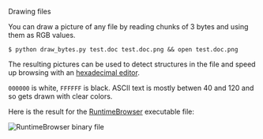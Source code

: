 Drawing files

You can draw a picture of any file by reading chunks of 3 bytes and using them as RGB values.

    $ python draw_bytes.py test.doc test.doc.png && open test.doc.png

The resulting pictures can be used to detect structures in the file and speed up browsing with an [hexadecimal editor](http://ridiculousfish.com/hexfiend/).

`000000` is white, `FFFFFF` is black. ASCII text is mostly betwen 40 and 120 and so gets drawn with clear colors.

Here is the result for the [RuntimeBrowser](https://github.com/nst/RuntimeBrowser) executable file:

![RuntimeBrowser binary file](https://raw.github.com/nst/draw_bytes/master/images/RuntimeBrowser.png)
